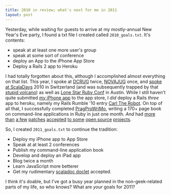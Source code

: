 ```yaml
--- 
title: 2010 in review; what's next for me in 2011
layout: post
---
```


Yesterday, while waiting for guests to arrive at my mostly-annual New Year's Eve party, I found a txt file I created called `2010_goals.txt`.  It's contents:

* speak at at least one more user's group
* speak at some sort of conference
* deploy an App to the iPhone App Store
* Deploy a Rails 2 app to Heroku

I had totally forgotten about this, although I accomplished almost everything on that list.  This year, I spoke at [DCRUG][dcrug] twice, [NOVAJUG][novajug] once, and [spoke at ScalaDays][scaladays] 2010 in Switzerland (and was subsequently trapped by that [stupid volcano][volcano]) as well as [Lone Star Ruby Conf][lsrc] in Austin.  While I still haven't quite submitted [my iPhone app][winebrain] to the app store, I *did* deploy a Rails _three_ app to heroku, namely my Rails Rumble '10 entry [Carl The Robot][carl].   On top of all that, I successfully completed [PragProWriMo][pragprowrimo], writing a 170+ page book on command-line applications in Ruby in just one month.  *And* had [more][patch1] [than][patch2] [a few][patch3] [patches][patch4] [accepted][patch5] [to some][patch6] [open source][scala] [projects][showoff].

So, I created `2011_goals.txt` to continue the tradition:

* Deploy my iPhone app to App Store
* Speak at at least 2 conferences
* Publish my command-line application book
* Develop and deploy an iPad app
* Blog twice a month
* Learn JavaScript more betterer
* Get my rudimentary [scaladoc doclet][doclet] accepted.

I think it's doable, but I've got a busy year planned in the non-geek-related parts of my life, so who knows?  What are *your* goals for 2011?

[dcrug]: http://www.meetup.com/dcruby/
[scaladays]: http://naildrivin5.com/blog/2010/04/30/my-talk-at-scala-days.html
[volcano]: http://en.wikipedia.org/wiki/Eyjafjallaj%C3%B6kull
[winebrain]: http://naildrivin5.com/blog/2010/07/18/iphone-app-part-5.html
[carl]: http://carltherobot.heroku.com
[lsrc]: http://www.lonestarrubyconf.com/
[novajug]: http://www.novajug.org/
[pragprowrimo]: http://forums.pragprog.com/forums/190
[patch1]: http://lampsvn.epfl.ch/trac/scala/ticket/3737
[patch2]: http://lampsvn.epfl.ch/trac/scala/ticket/3750
[patch3]: http://lampsvn.epfl.ch/trac/scala/ticket/3751
[patch4]: http://lampsvn.epfl.ch/trac/scala/ticket/3793
[patch5]: http://lampsvn.epfl.ch/trac/scala/ticket/4021
[patch6]: https://github.com/schacon/showoff/commit/b43fab03cd618335ad8d7c1774ff607d433d4321
[scala]: http://scala-lang.org
[showoff]: https://github.com/schacon/showoff
[doclet]: http://lampsvn.epfl.ch/trac/scala/ticket/4102
